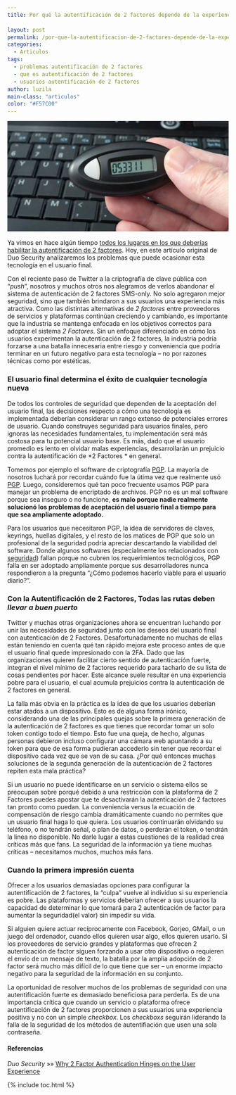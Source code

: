 ```yaml
---
title: Por qué la autentificación de 2 factores depende de la experiencia del usuario

layout: post
permalink: /por-que-la-autentificacion-de-2-factores-depende-de-la-experiencia-del-usuario/
categories:
  - Articulos
tags:
  - problemas autentificación de 2 factores
  - que es autentificación de 2 factores
  - usuarios autentificación de 2 factores
author: luzila
main-class: "articulos"
color: "#F57C00"
---
```

<img src="/assets/img/2013/08/2-factor-authentication1.jpg" alt="Por qué la autentificación de 2 factores depende de la experiencia del usuario"   />

Ya vimos en hace algún tiempo [todos los lugares en los que deberías habilitar la autentificación de 2 factores][1]. Hoy, en este artículo original de Duo Security analizaremos los problemas que puede ocasionar esta tecnología en el usuario final.

<!--ad-->

Con el reciente paso de Twitter a la criptografía de clave pública con &#8220;*push*&#8220;, nosotros y muchos otros nos alegramos de verlos abandonar el sistema de autenticación de 2 factores SMS-only. No solo agregaron mejor seguridad, sino que también brindaron a sus usuarios una experiencia más atractiva. Como las distintas alternativas de *2 factores* entre proveedores de servicios y plataformas continúan creciendo y cambiando, es importante que la industria se mantenga enfocada en los objetivos correctos para adoptar el sistema *2 Factores*. Sin un enfoque diferenciado en cómo los usuarios experimentan la autenticación de 2 factores, la industria podría forzarse a una batalla innecesaria entre riesgo y conveniencia que podría terminar en un futuro negativo para esta tecnología &#8211; no por razones técnicas como por estéticas.

### El usuario final determina el éxito de cualquier tecnología nueva

De todos los controles de seguridad que dependen de la aceptación del usuario final, las decisiones respecto a cómo una tecnología es implementada deberían considerar un rango extenso de potenciales errores de usuario. Cuando construyes seguridad para usuarios finales, pero ignoras las necesidades fundamentales, tu implementación será más costosa para tu potencial usuario base. Es más, dado que el usuario promedio es lento en olvidar malas experiencias, desarrollarán un prejuicio contra la autentificación de *2 Factores * en general.

Tomemos por ejemplo el software de criptografía [PGP][2]. La mayoría de nosotros luchará por recordar cuándo fue la útima vez que realmente usó <a href="https://es.wikipedia.org/wiki/PGP" title="Definición de PGP en Wikipedia" target="_blank">PGP</a>. Luego, consideremos qué tan poco frecuente usamos PGP para manejar un problema de encriptado de archivos. PGP no es un mal software porque sea inseguro o no funcione, **es malo porque nadie realmente solucionó los problemas de aceptación del usuario final a tiempo para que sea ampliamente adoptado.**

Para los usuarios que necesitaron PGP, la idea de servidores de claves, keyrings, huellas digitales, y el resto de los matices de PGP que solo un profesional de la seguridad podría apreciar descartando la viabilidad del software. Donde algunos softwares (especialmente los relacionados con [seguridad][3]) fallan porque no cubren los requerimientos tecnológicos, PGP falla en ser adoptado ampliamente porque sus desarrolladores nunca respondieron a la pregunta &#8220;¿Cómo podemos hacerlo viable para el usuario diario?&#8221;.

### Con la Autentificación de 2 Factores, Todas las rutas deben *llevar a buen puerto*

Twitter y muchas otras organizaciones ahora se encuentran luchando por unir las necesidades de seguridad junto con los deseos del usuario final con autenticación de 2 Factores. Desafortunadamente no muchas de ellas están teniendo en cuenta qué tan rápido mejora este proceso antes de que el usuario final quede impresionado con la 2FA. Dado que las organizaciones quieren facilitar cierto sentido de autenticación fuerte, integran el nivel mínimo de 2 factores requerido para tacharlo de su lista de cosas pendientes por hacer. Este alcance suele resultar en una experiencia pobre para el usuario, el cual acumula prejuicios contra la autenticación de 2 factores en general.

La falla más obvia en la práctica es la idea de que los usuarios deberían estar atados a un dispositivo. Esto es de alguna forma irónico, considerando una de las principales quejas sobre la primera generación de la autenticación de 2 factores es que tienes que recordar tomar un solo token contigo todo el tiempo. Esto fue una queja, de hecho, algunas personas debieron incluso configurar una cámara web apuntando a su token para que de esa forma pudieran accederlo sin tener que recordar el dispositivo cada vez que se van de su casa. ¿Por qué entonces muchas soluciones de la segunda generación de la autenticación de 2 factores repiten esta mala práctica?

Si un usuario no puede identificarse en un servicio o sistema ellos se preocupan sobre porqué debido a una restricción con la plataforma de 2 Factores puedes apostar que te desactivarán la autenticación de 2 factores tan pronto como puedan. La conveniencia versus la ecuación de compensación de riesgo cambia dramáticamente cuando no permites que un usuario final haga lo que quiera. Los usuarios continuarán olvidando su teléfono, o no tendrán señal, o plan de datos, o perderán el token, o tendrán la linea no disponible. No darle lugar a estas cuestiones de la realidad crea críticas más que fans. La seguridad de la información ya tiene muchas críticas &#8211; necesitamos muchos, muchos más fans.

### Cuando la primera impresión cuenta

Ofrecer a los usuarios demasiadas opciones para configurar la autentificación de 2 factores, la &#8220;culpa&#8221; vuelve al individuo si su experiencia es pobre. Las plataformas y servicios deberían ofrecer a sus usuarios la capacidad de determinar lo que tomará para 2 autenticación de factor para aumentar la seguridad(el valor) sin impedir su vida.

Si alguien quiere actuar recíprocamente con Facebook, Gorjeo, GMail, o un juego del ordenador, cuando ellos quieren usar algo, ellos quieren usarlo. Si los proveedores de servicio grandes y plataformas que ofrecen 2 autenticación de factor siguen forzando a usar otro dispositivo o requieren el envío de un mensaje de texto, la batalla por la amplia adopción de 2 factor será mucho más difícil de lo que tiene que ser &#8211; un enorme impacto negativo para la seguridad de la información en su conjunto.

La oportunidad de resolver muchos de los problemas de seguridad con una autentificación fuerte es demasiado beneficiosa para perderla. Es de una importancia crítica que cuando un servicio o plataforma ofrece autentificación de 2 factores proporcionen a sus usuarios una experiencia positiva y no con un simple *checkbox*. Los *checkboxs* seguirán liderando la falla de la seguridad de los métodos de autentifiación que usen una sola contraseña.

#### Referencias

*Duo Security* »» <a href="https://blog.duosecurity.com/2013/08/why-2-factor-authentication-hinges-on-the-user-experience/" target="_blank">Why 2 Factor Authentication Hinges on the User Experience</a>



 [1]: https://elbauldelprogramador.com/todos-los-lugares-donde-deberias-habilitar-autenticacion-de-dos-factores-ahora-mismo/ "Todos los lugares donde deberías habilitar la Autentificación de Dos Factores ahora mismo"
 [2]: https://elbauldelprogramador.com/editar-y-crear-archivos-cifrados-con-gpg-en-vim/ "Editar y crear archivos cifrados con GPG en Vim"
 [3]: /security-now/ "Categoría Seguridad"

{% include toc.html %}

